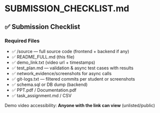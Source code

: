 # SUBMISSION_CHECKLIST.md

## ✅ Submission Checklist

### Required Files

- ✅ /source — full source code (frontend + backend if any)
- ✅ README_FULL.md (this file)
- ✅ demo_link.txt (video url + timestamps)
- ✅ test_plan.md — validation & async test cases with results
- ✅ network_evidence/screenshots for async calls
- ✅ git-logs.txt — filtered commits per student or screenshots
- ✅ schema.sql or DB dump (backend)
- ✅ PPT.pdf / Documentation.pdf
- ✅ task_assignment.md / CSV


Demo video accessibility: **Anyone with the link can view** (unlisted/public)
